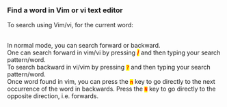 ### Find a word in Vim or vi text editor
To search using Vim/vi, for the current word:

<br>In normal mode, you can search forward or backward.
<br>One can search forward in vim/vi by pressing <mark><b style="color:red;">/</b></mark> and then typing your search pattern/word.
<br>To search backward in vi/vim by pressing <code><mark><b style="color:red;">?</b></mark></code> and then typing your search pattern/word.
<br>Once word found in vim, you can press the <code><mark><b style="color:red;">n</b></mark></code> key to go directly to the next occurrence of the word in backwards. Press the <code><mark><b style="color:red;">N</b></mark></code> key to go directly to the opposite direction, i.e. forwards.
